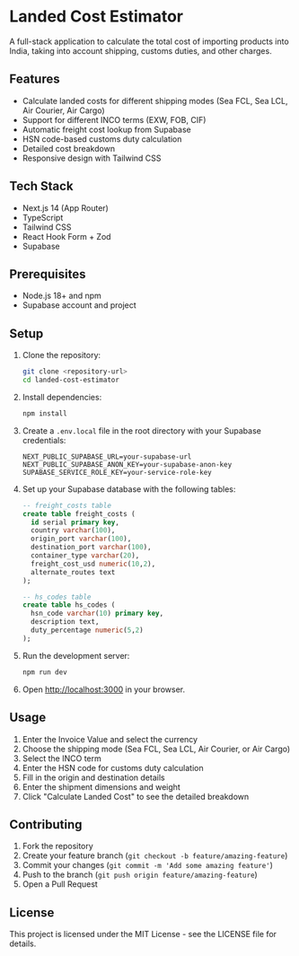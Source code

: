 # Landed Cost Estimator

A full-stack application to calculate the total cost of importing products into India, taking into account shipping, customs duties, and other charges.

## Features

- Calculate landed costs for different shipping modes (Sea FCL, Sea LCL, Air Courier, Air Cargo)
- Support for different INCO terms (EXW, FOB, CIF)
- Automatic freight cost lookup from Supabase
- HSN code-based customs duty calculation
- Detailed cost breakdown
- Responsive design with Tailwind CSS

## Tech Stack

- Next.js 14 (App Router)
- TypeScript
- Tailwind CSS
- React Hook Form + Zod
- Supabase

## Prerequisites

- Node.js 18+ and npm
- Supabase account and project

## Setup

1. Clone the repository:
   ```bash
   git clone <repository-url>
   cd landed-cost-estimator
   ```

2. Install dependencies:
   ```bash
   npm install
   ```

3. Create a `.env.local` file in the root directory with your Supabase credentials:
   ```
   NEXT_PUBLIC_SUPABASE_URL=your-supabase-url
   NEXT_PUBLIC_SUPABASE_ANON_KEY=your-supabase-anon-key
   SUPABASE_SERVICE_ROLE_KEY=your-service-role-key
   ```

4. Set up your Supabase database with the following tables:

   ```sql
   -- freight_costs table
   create table freight_costs (
     id serial primary key,
     country varchar(100),
     origin_port varchar(100),
     destination_port varchar(100),
     container_type varchar(20),
     freight_cost_usd numeric(10,2),
     alternate_routes text
   );

   -- hs_codes table
   create table hs_codes (
     hsn_code varchar(10) primary key,
     description text,
     duty_percentage numeric(5,2)
   );
   ```

5. Run the development server:
   ```bash
   npm run dev
   ```

6. Open [http://localhost:3000](http://localhost:3000) in your browser.

## Usage

1. Enter the Invoice Value and select the currency
2. Choose the shipping mode (Sea FCL, Sea LCL, Air Courier, or Air Cargo)
3. Select the INCO term
4. Enter the HSN code for customs duty calculation
5. Fill in the origin and destination details
6. Enter the shipment dimensions and weight
7. Click "Calculate Landed Cost" to see the detailed breakdown

## Contributing

1. Fork the repository
2. Create your feature branch (`git checkout -b feature/amazing-feature`)
3. Commit your changes (`git commit -m 'Add some amazing feature'`)
4. Push to the branch (`git push origin feature/amazing-feature`)
5. Open a Pull Request

## License

This project is licensed under the MIT License - see the LICENSE file for details. 
